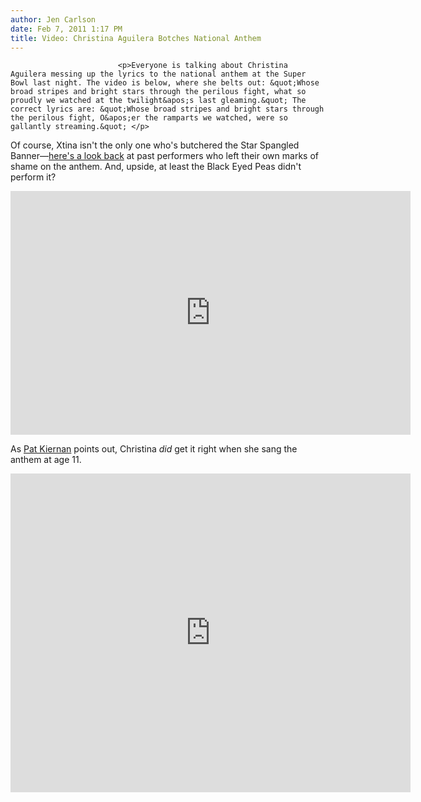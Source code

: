 ```yaml
---
author: Jen Carlson
date: Feb 7, 2011 1:17 PM
title: Video: Christina Aguilera Botches National Anthem
---
```



                            
                            
                            
                            <p>Everyone is talking about Christina Aguilera messing up the lyrics to the national anthem at the Super Bowl last night. The video is below, where she belts out: &quot;Whose broad stripes and bright stars through the perilous fight, what so proudly we watched at the twilight&apos;s last gleaming.&quot; The correct lyrics are: &quot;Whose broad stripes and bright stars through the perilous fight, O&apos;er the ramparts we watched, were so gallantly streaming.&quot; </p>

<p>Of course, Xtina isn&apos;t the only one who&apos;s butchered the Star Spangled Banner&#x2014;<a href="https://web.archive.org/web/20130807020826/http://abcnews.go.com/Entertainment/christina-aguilera-leads-pack-notorious-national-anthem-singers/story?id=12858066">here&apos;s a look back</a> at past performers who left their own marks of shame on the anthem. And, upside, at least the Black Eyed Peas didn&apos;t perform it?</p>

<p><iframe title="YouTube video player" width="640" height="390" src="https://web.archive.org/web/20130807020826if_/http://www.youtube.com/embed/hvIv5dh4yys" frameborder="0" allowfullscreen></iframe></p>

<p>As <a href="https://web.archive.org/web/20130807020826/http://www.patspapers.com/story_stack/item/christina_aguilera_fumbles_super_bowl_anthem/">Pat Kiernan</a> points out, Christina <em>did</em> get it right when she sang the anthem at age 11.</p>

<p><iframe title="YouTube video player" width="640" height="510" src="https://web.archive.org/web/20130807020826if_/http://www.youtube.com/embed/leTzT3v_mls" frameborder="0" allowfullscreen></iframe></p>
                            
                            
                            